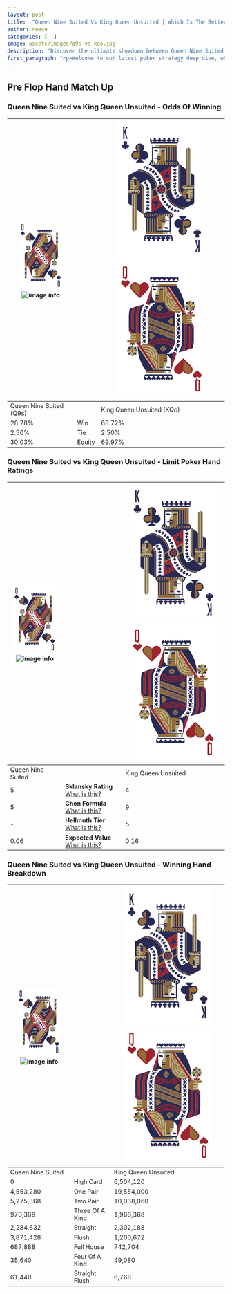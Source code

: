 ```yaml
---
layout: post
title:  "Queen Nine Suited Vs King Queen Unsuited | Which Is The Better Hand In Poker? A Complete Guide"
author: reece
categories: [  ]
image: assets/images/q9s-vs-kqo.jpg
description: "Discover the ultimate showdown between Queen Nine Suited and King Queen Unsuited in poker! Uncover the odds, strategies, and scenarios where one hand triumphs over the other. Get ready to up your poker game with this thrilling analysis."
first_paragraph: "<p>Welcome to our latest poker strategy deep dive, where we're pitting two distinct hands against each other in a high-stakes showdown: Queen Nine Suited vs King Queen Unsuited.</p><p>In the dynamic world of poker, every decision counts, and knowing which hand holds the upper hand is key to your success at the table.</p><p>In this article, we'll dissect these two hands, explore the scenarios where one dominates the other, and equip you with the knowledge to make strategic choices that can tip the odds in your favor.</p><p>Get ready to unravel the intriguing dynamics of these poker hands and elevate your game to new heights.</p>"
---
```




[comment]: # (sp0)

## Pre Flop Hand Match Up

<div class="table hand-ratings" markdown="1"> 



### Queen Nine Suited vs King Queen Unsuited - Odds Of Winning


    
| ![image info](assets/images/hand1/Q.png) ![image info](assets/images/hand1/9s.png) |  | ![image info](assets/images/hand2/K.png) ![image info](assets/images/hand2/Qo.png) |
| -------- | -------- | -------- |
| Queen Nine Suited (Q9s) |  | King Queen Unsuited (KQo) |
| 28.78% | Win | 68.72% |
| 2.50% | Tie | 2.50% |
| 30.03% | Equity | 69.97% |




[comment]: # (sp1)



### Queen Nine Suited vs King Queen Unsuited - Limit Poker Hand Ratings


    
| ![image info](assets/images/hand1/Q.png) ![image info](assets/images/hand1/9s.png) |  | ![image info](assets/images/hand2/K.png) ![image info](assets/images/hand2/Qo.png) |
| -------- | -------- | -------- |
| Queen Nine Suited |  | King Queen Unsuited |
| 5 | **Sklansky Rating** [What is this?](/sklansky-rating-explained) | 4 |
| 5 | **Chen Formula** [What is this?](/chen-formula-explained) | 9 |
| - | **Hellmuth Tier** [What is this?](/Hellmuth-tier-explained) | 5 |
| 0.06 | **Expected Value** [What is this?](/expected-value-explained) | 0.16 |




[comment]: # (sp2)



### Queen Nine Suited vs King Queen Unsuited - Winning Hand Breakdown


    
| ![image info](assets/images/hand1/Q.png) ![image info](assets/images/hand1/9s.png) |  | ![image info](assets/images/hand2/K.png) ![image info](assets/images/hand2/Qo.png) |
| -------- | -------- | -------- |
| Queen Nine Suited |  | King Queen Unsuited |
| 0 | High Card | 6,504,120 |
| 4,553,280 | One Pair | 19,554,000 |
| 5,275,368 | Two Pair | 10,038,060 |
| 970,368 | Three Of A Kind | 1,966,368 |
| 2,284,632 | Straight | 2,302,188 |
| 3,871,428 | Flush | 1,200,672 |
| 687,888 | Full House | 742,704 |
| 35,640 | Four Of A Kind | 49,080 |
| 61,440 | Straight Flush | 6,768 |




[comment]: # (sp3)



</div>

[comment]: # (sp4)



[comment]: # (sp5)

